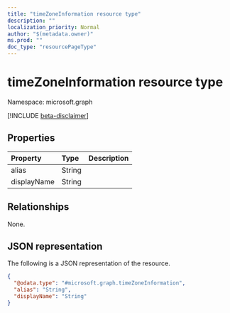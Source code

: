 ```yaml
---
title: "timeZoneInformation resource type"
description: ""
localization_priority: Normal
author: "$(metadata.owner)"
ms.prod: ""
doc_type: "resourcePageType"
---
```


# timeZoneInformation resource type

Namespace: microsoft.graph

[!INCLUDE [beta-disclaimer](../../includes/beta-disclaimer.md)]

## Properties

| Property    | Type   | Description |
| :---------- | :----- | :---------- |
| alias       | String |             |
| displayName | String |             |

## Relationships

None.

## JSON representation

The following is a JSON representation of the resource.

<!-- {
  "blockType": "resource",
  "@odata.type": "microsoft.graph.timeZoneInformation",
}
-->

```json
{
  "@odata.type": "#microsoft.graph.timeZoneInformation",
  "alias": "String",
  "displayName": "String"
}
```
